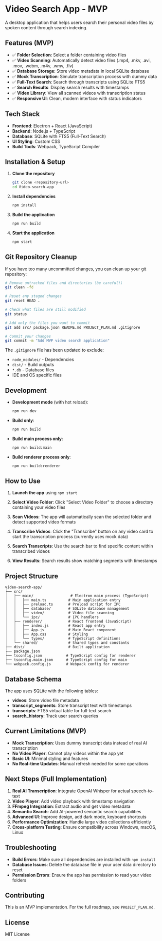# Video Search App - MVP

A desktop application that helps users search their personal video files by spoken content through search indexing.

## Features (MVP)

- ✅ **Folder Selection**: Select a folder containing video files
- ✅ **Video Scanning**: Automatically detect video files (.mp4, .mkv, .avi, .mov, .webm, .m4v, .wmv, .flv)
- ✅ **Database Storage**: Store video metadata in local SQLite database
- ✅ **Mock Transcription**: Simulate transcription process with dummy data
- ✅ **Full-Text Search**: Search through transcripts using SQLite FTS5
- ✅ **Search Results**: Display search results with timestamps
- ✅ **Video Library**: View all scanned videos with transcription status
- ✅ **Responsive UI**: Clean, modern interface with status indicators

## Tech Stack

- **Frontend**: Electron + React (JavaScript)
- **Backend**: Node.js + TypeScript
- **Database**: SQLite with FTS5 (Full-Text Search)
- **UI Styling**: Custom CSS
- **Build Tools**: Webpack, TypeScript Compiler

## Installation & Setup

1. **Clone the repository**
   ```bash
   git clone <repository-url>
   cd Video-search-app
   ```

2. **Install dependencies**
   ```bash
   npm install
   ```

3. **Build the application**
   ```bash
   npm run build
   ```

4. **Start the application**
   ```bash
   npm start
   ```

## Git Repository Cleanup

If you have too many uncommitted changes, you can clean up your git repository:

```bash
# Remove untracked files and directories (be careful!)
git clean -fd

# Reset any staged changes
git reset HEAD .

# Check what files are still modified
git status

# Add only the files you want to commit
git add src/ package.json README.md PROJECT_PLAN.md .gitignore

# Commit your changes
git commit -m "Add MVP video search application"
```

The `.gitignore` file has been updated to exclude:
- `node_modules/` - Dependencies
- `dist/` - Build outputs  
- `*.db` - Database files
- IDE and OS specific files

## Development

- **Development mode** (with hot reload):
  ```bash
  npm run dev
  ```

- **Build only**:
  ```bash
  npm run build
  ```

- **Build main process only**:
  ```bash
  npm run build:main
  ```

- **Build renderer process only**:
  ```bash
  npm run build:renderer
  ```

## How to Use

1. **Launch the app** using `npm start`

2. **Select Video Folder**: Click "Select Video Folder" to choose a directory containing your video files

3. **Scan Videos**: The app will automatically scan the selected folder and detect supported video formats

4. **Transcribe Videos**: Click the "Transcribe" button on any video card to start the transcription process (currently uses mock data)

5. **Search Transcripts**: Use the search bar to find specific content within transcribed videos

6. **View Results**: Search results show matching segments with timestamps

## Project Structure

```
video-search-app/
├── src/
│   ├── main/                 # Electron main process (TypeScript)
│   │   ├── main.ts          # Main application entry
│   │   ├── preload.ts       # Preload script for IPC
│   │   ├── database/        # SQLite database management
│   │   ├── video/           # Video file scanning
│   │   └── ipc/             # IPC handlers
│   ├── renderer/            # React frontend (JavaScript)
│   │   ├── index.js         # React app entry
│   │   ├── App.js           # Main React component
│   │   ├── App.css          # Styling
│   │   └── types/           # TypeScript definitions
│   └── shared/              # Shared types and constants
├── dist/                    # Built application
├── package.json
├── tsconfig.json           # TypeScript config for renderer
├── tsconfig.main.json      # TypeScript config for main
└── webpack.config.js       # Webpack config for renderer
```

## Database Schema

The app uses SQLite with the following tables:

- **videos**: Store video file metadata
- **transcript_segments**: Store transcript text with timestamps
- **transcripts**: FTS5 virtual table for full-text search
- **search_history**: Track user search queries

## Current Limitations (MVP)

- **Mock Transcription**: Uses dummy transcript data instead of real AI transcription
- **No Video Player**: Cannot play videos within the app yet
- **Basic UI**: Minimal styling and features
- **No Real-time Updates**: Manual refresh needed for some operations

## Next Steps (Full Implementation)

1. **Real AI Transcription**: Integrate OpenAI Whisper for actual speech-to-text
2. **Video Player**: Add video playback with timestamp navigation
3. **FFmpeg Integration**: Extract audio and get video metadata
4. **Semantic Search**: Add AI-powered semantic search capabilities
5. **Advanced UI**: Improve design, add dark mode, keyboard shortcuts
6. **Performance Optimization**: Handle large video collections efficiently
7. **Cross-platform Testing**: Ensure compatibility across Windows, macOS, Linux

## Troubleshooting

- **Build Errors**: Make sure all dependencies are installed with `npm install`
- **Database Issues**: Delete the database file in your user data directory to reset
- **Permission Errors**: Ensure the app has permission to read your video folders

## Contributing

This is an MVP implementation. For the full roadmap, see `PROJECT_PLAN.md`.

## License

MIT License
